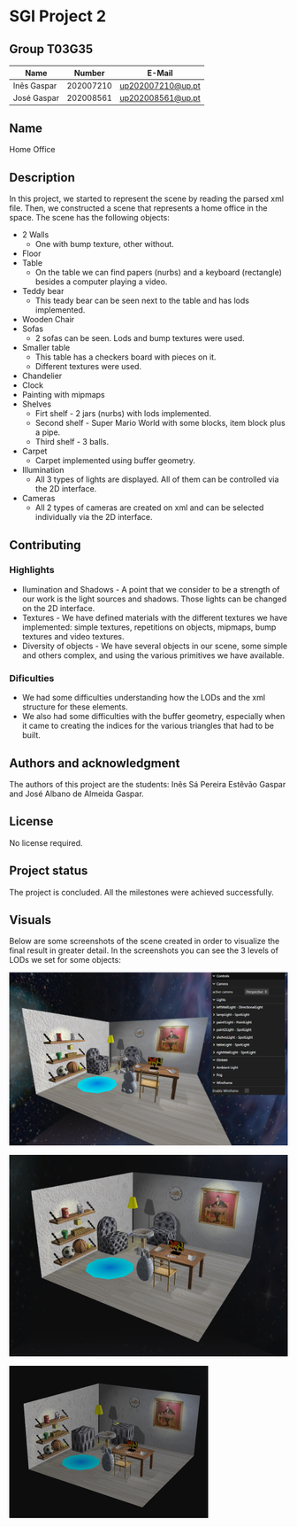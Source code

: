 # SGI Project 2

## Group T03G35
| Name             | Number    | E-Mail             |
| ---------------- | --------- | ------------------ |
| Inês Gaspar      | 202007210 | up202007210@up.pt  |
| José Gaspar      | 202008561 | up202008561@up.pt  |


## Name
Home Office


## Description

In this project, we started to represent the scene by reading the parsed xml file. Then, we constructed a scene that represents a home office in the space.
The scene has the following objects:
- 2 Walls
    - One with bump texture, other without.
- Floor
- Table
    - On the table we can find papers (nurbs) and a keyboard (rectangle) besides a computer playing a video.
- Teddy bear
    - This teady bear can be seen next to the table and has lods implemented.
- Wooden Chair
- Sofas
    - 2 sofas can be seen. Lods and bump textures were used.
- Smaller table
    - This table has a checkers board with pieces on it.
    - Different textures were used.
- Chandelier
- Clock
- Painting with mipmaps
- Shelves
    - Firt shelf - 2 jars (nurbs) with lods implemented.
    - Second shelf - Super Mario World with some blocks, item block plus a pipe.
    - Third shelf - 3 balls.
- Carpet
    - Carpet implemented using buffer geometry.
- Illumination
    - All 3 types of lights are displayed. All of them can be controlled via the 2D interface.
- Cameras
    - All 2 types of cameras are created on xml and can be selected individually via the 2D interface.  


## Contributing

### Highlights
* Ilumination and Shadows - A point that we consider to be a strength of our work is the light sources and shadows. Those lights can be changed on the 2D interface.
* Textures - We have defined materials with the different textures we have implemented: simple textures, repetitions on objects, mipmaps, bump textures and video textures.
* Diversity of objects - We have several objects in our scene, some simple and others complex, and using the various primitives we have available.

### Dificulties
* We had some difficulties understanding how the LODs and the xml structure for these elements.
* We also had some difficulties with the buffer geometry, especially when it came to creating the indices for the various triangles that had to be built.

## Authors and acknowledgment
The authors of this project are the students: Inês Sá Pereira Estêvão Gaspar and José Albano de Almeida Gaspar.

## License
No license required.

## Project status
The project is concluded. All the milestones were achieved successfully.


## Visuals
Below are some screenshots of the scene created in order to visualize the final result in greater detail. In the screenshots you can see the 3 levels of LODs we set for some objects:

![Complete Scene LOD1](screenshots/scene_lod1.png)

![Complete Scene LOD2](screenshots/scene_lod2.png)

![Complete Scene LOD3](screenshots/scene_lod3.png)
